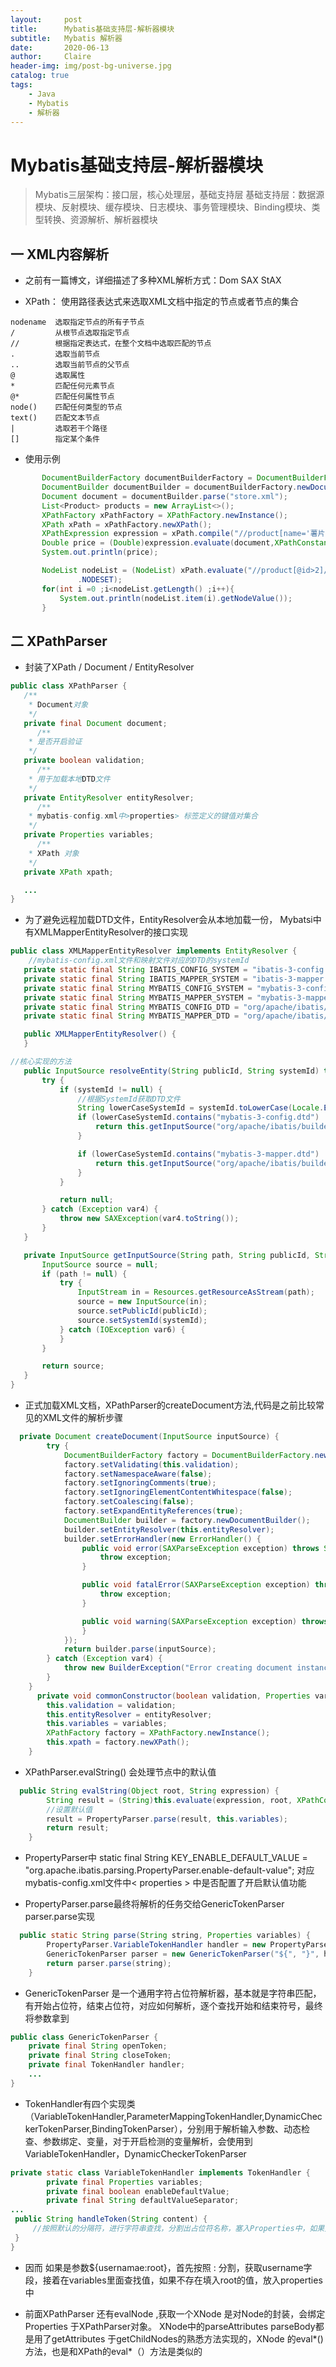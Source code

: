 ```yaml
---
layout:     post
title:      Mybatis基础支持层-解析器模块
subtitle:   Mybatis 解析器
date:       2020-06-13
author:     Claire
header-img: img/post-bg-universe.jpg
catalog: true
tags:
    - Java
    - Mybatis
    - 解析器
---
```


# Mybatis基础支持层-解析器模块

> Mybatis三层架构：接口层，核心处理层，基础支持层
> 基础支持层：数据源模块、反射模块、缓存模块、日志模块、事务管理模块、Binding模块、类型转换、资源解析、解析器模块


## 一 XML内容解析

- 之前有一篇博文，详细描述了多种XML解析方式：Dom SAX StAX

- XPath： 使用路径表达式来选取XML文档中指定的节点或者节点的集合

```text
nodename  选取指定节点的所有子节点
/         从根节点选取指定节点
//        根据指定表达式，在整个文档中选取匹配的节点
.         选取当前节点
..        选取当前节点的父节点
@         选取属性
*         匹配任何元素节点
@*        匹配任何属性节点
node()    匹配任何类型的节点
text()    匹配文本节点
|         选取若干个路径
[]        指定某个条件
```

- 使用示例

 ```java
        DocumentBuilderFactory documentBuilderFactory = DocumentBuilderFactory.newInstance();
        DocumentBuilder documentBuilder = documentBuilderFactory.newDocumentBuilder();
        Document document = documentBuilder.parse("store.xml");
        List<Product> products = new ArrayList<>();
        XPathFactory xPathFactory = XPathFactory.newInstance();
        XPath xPath = xPathFactory.newXPath();
        XPathExpression expression = xPath.compile("//product[name='薯片']/price/text()");
        Double price = (Double)expression.evaluate(document,XPathConstants.NUMBER);
        System.out.println(price);

        NodeList nodeList = (NodeList) xPath.evaluate("//product[@id>2]/name/text()", document, XPathConstants
                .NODESET);
        for(int i =0 ;i<nodeList.getLength() ;i++){
            System.out.println(nodeList.item(i).getNodeValue());
        }
 ```

## 二 XPathParser
 
 - 封装了XPath / Document / EntityResolver

 ```java
 public class XPathParser {
    /**
     * Document对象
     */
    private final Document document;
       /**
     * 是否开启验证
     */
    private boolean validation;
       /**
     * 用于加载本地DTD文件
     */
    private EntityResolver entityResolver;
       /**
     * mybatis-config.xml中>properties> 标签定义的键值对集合
     */
    private Properties variables;
       /**
     * XPath 对象
     */
    private XPath xpath;

    ...
 }   
 ```
 
 - 为了避免远程加载DTD文件，EntityResolver会从本地加载一份， Mybatsi中有XMLMapperEntityResolver的接口实现

 ```java
 public class XMLMapperEntityResolver implements EntityResolver {
     //mybatis-config.xml文件和映射文件对应的DTD的systemId
    private static final String IBATIS_CONFIG_SYSTEM = "ibatis-3-config.dtd";
    private static final String IBATIS_MAPPER_SYSTEM = "ibatis-3-mapper.dtd";
    private static final String MYBATIS_CONFIG_SYSTEM = "mybatis-3-config.dtd";
    private static final String MYBATIS_MAPPER_SYSTEM = "mybatis-3-mapper.dtd";
    private static final String MYBATIS_CONFIG_DTD = "org/apache/ibatis/builder/xml/mybatis-3-config.dtd";
    private static final String MYBATIS_MAPPER_DTD = "org/apache/ibatis/builder/xml/mybatis-3-mapper.dtd";

    public XMLMapperEntityResolver() {
    }

//核心实现的方法
    public InputSource resolveEntity(String publicId, String systemId) throws SAXException {
        try {
            if (systemId != null) {
                //根据SystemId获取DTD文件
                String lowerCaseSystemId = systemId.toLowerCase(Locale.ENGLISH);
                if (lowerCaseSystemId.contains("mybatis-3-config.dtd") || lowerCaseSystemId.contains("ibatis-3-config.dtd")) {
                    return this.getInputSource("org/apache/ibatis/builder/xml/mybatis-3-config.dtd", publicId, systemId);
                }

                if (lowerCaseSystemId.contains("mybatis-3-mapper.dtd") || lowerCaseSystemId.contains("ibatis-3-mapper.dtd")) {
                    return this.getInputSource("org/apache/ibatis/builder/xml/mybatis-3-mapper.dtd", publicId, systemId);
                }
            }

            return null;
        } catch (Exception var4) {
            throw new SAXException(var4.toString());
        }
    }

    private InputSource getInputSource(String path, String publicId, String systemId) {
        InputSource source = null;
        if (path != null) {
            try {
                InputStream in = Resources.getResourceAsStream(path);
                source = new InputSource(in);
                source.setPublicId(publicId);
                source.setSystemId(systemId);
            } catch (IOException var6) {
            }
        }

        return source;
    }
}

 ```

- 正式加载XML文档，XPathParser的createDocument方法,代码是之前比较常见的XML文件的解析步骤

```java
  private Document createDocument(InputSource inputSource) {
        try {
            DocumentBuilderFactory factory = DocumentBuilderFactory.newInstance();
            factory.setValidating(this.validation);
            factory.setNamespaceAware(false);
            factory.setIgnoringComments(true);
            factory.setIgnoringElementContentWhitespace(false);
            factory.setCoalescing(false);
            factory.setExpandEntityReferences(true);
            DocumentBuilder builder = factory.newDocumentBuilder();
            builder.setEntityResolver(this.entityResolver);
            builder.setErrorHandler(new ErrorHandler() {
                public void error(SAXParseException exception) throws SAXException {
                    throw exception;
                }

                public void fatalError(SAXParseException exception) throws SAXException {
                    throw exception;
                }

                public void warning(SAXParseException exception) throws SAXException {
                }
            });
            return builder.parse(inputSource);
        } catch (Exception var4) {
            throw new BuilderException("Error creating document instance.  Cause: " + var4, var4);
        }
    }
      private void commonConstructor(boolean validation, Properties variables, EntityResolver entityResolver) {
        this.validation = validation;
        this.entityResolver = entityResolver;
        this.variables = variables;
        XPathFactory factory = XPathFactory.newInstance();
        this.xpath = factory.newXPath();
    }
```

- XPathParser.evalString() 会处理节点中的默认值

```java
  public String evalString(Object root, String expression) {
        String result = (String)this.evaluate(expression, root, XPathConstants.STRING);
        //设置默认值
        result = PropertyParser.parse(result, this.variables);
        return result;
    }
```

- PropertyParser中 static final String KEY_ENABLE_DEFAULT_VALUE = "org.apache.ibatis.parsing.PropertyParser.enable-default-value"; 对应mybatis-config.xml文件中< properties > 中是否配置了开启默认值功能

- PropertyParser.parse最终将解析的任务交给GenericTokenParser parser.parse实现

```java
  public static String parse(String string, Properties variables) {
        PropertyParser.VariableTokenHandler handler = new PropertyParser.VariableTokenHandler(variables);
        GenericTokenParser parser = new GenericTokenParser("${", "}", handler);
        return parser.parse(string);
    }
```

- GenericTokenParser 是一个通用字符占位符解析器，基本就是字符串匹配，有开始占位符，结束占位符，对应如何解析，逐个查找开始和结束符号，最终将参数拿到

```java
public class GenericTokenParser {
    private final String openToken;
    private final String closeToken;
    private final TokenHandler handler;
    ...
}
```

- TokenHandler有四个实现类（VariableTokenHandler,ParameterMappingTokenHandler,DynamicCheckerTokenParser,BindingTokenParser），分别用于解析输入参数、动态检查、参数绑定、变量，对于开启检测的变量解析，会使用到VariableTokenHandler，DynamicCheckerTokenParser

```java
private static class VariableTokenHandler implements TokenHandler {
        private final Properties variables;
        private final boolean enableDefaultValue;
        private final String defaultValueSeparator;
...
 public String handleToken(String content) {
     //按照默认的分隔符，进行字符串查找，分割出占位符名称，塞入Properties中，如果开启默认值形式，并且解析未果，则会填入默认值
 }
}
```

- 因而 如果是参数${usernamae:root}，首先按照 : 分割，获取username字段，接着在variables里面查找值，如果不存在填入root的值，放入properties中

- 前面XPathParser 还有evalNode ,获取一个XNode 是对Node的封装，会绑定Properties 于XPathParser对象。 XNode中的parseAttributes parseBody都是用了getAttributes 于getChildNodes的熟悉方法实现的，XNode 的eval*()方法，也是和XPath的eval*（）方法是类似的
